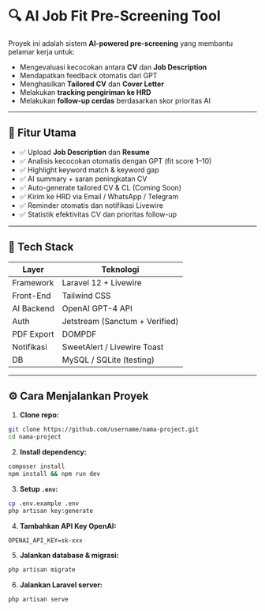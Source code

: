 # 🔍 AI Job Fit Pre-Screening Tool

Proyek ini adalah sistem **AI-powered pre-screening** yang membantu pelamar kerja untuk:
- Mengevaluasi kecocokan antara **CV** dan **Job Description**
- Mendapatkan feedback otomatis dari GPT
- Menghasilkan **Tailored CV** dan **Cover Letter**
- Melakukan **tracking pengiriman ke HRD**
- Melakukan **follow-up cerdas** berdasarkan skor prioritas AI

---

## 🚀 Fitur Utama

- ✅ Upload **Job Description** dan **Resume**
- ✅ Analisis kecocokan otomatis dengan GPT (fit score 1–10)
- ✅ Highlight keyword match & keyword gap
- ✅ AI summary + saran peningkatan CV
- ✅ Auto-generate tailored CV & CL (Coming Soon)
- ✅ Kirim ke HRD via Email / WhatsApp / Telegram
- ✅ Reminder otomatis dan notifikasi Livewire
- ✅ Statistik efektivitas CV dan prioritas follow-up

---

## 🧰 Tech Stack

| Layer        | Teknologi                 |
|--------------|---------------------------|
| Framework    | Laravel 12 + Livewire     |
| Front-End    | Tailwind CSS              |
| AI Backend   | OpenAI GPT-4 API          |
| Auth         | Jetstream (Sanctum + Verified) |
| PDF Export   | DOMPDF                    |
| Notifikasi   | SweetAlert / Livewire Toast |
| DB           | MySQL / SQLite (testing)  |

---


## ⚙️ Cara Menjalankan Proyek

1. **Clone repo:**
```bash
git clone https://github.com/username/nama-project.git
cd nama-project
```

2. **Install dependency:**
```bash
composer install
npm install && npm run dev
```

3. **Setup `.env`:**
```bash
cp .env.example .env
php artisan key:generate
```

4. **Tambahkan API Key OpenAI:**
```env
OPENAI_API_KEY=sk-xxx
```

5. **Jalankan database & migrasi:**
```bash
php artisan migrate
```

6. **Jalankan Laravel server:**
```bash
php artisan serve
